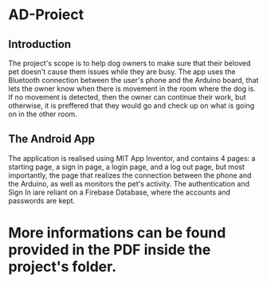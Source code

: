 # AD-Proiect

## Introduction
The project's scope is to help dog owners to make sure that their beloved pet doesn't cause them issues while they are busy. The app uses the Bluetooth connection between the user's phone and the Arduino board, that lets the owner know when there is movement in the room where the dog is. If no movement is detected, then the owner can continue their work, but otherwise, it is preffered that they would go and check up on what is going on in the other room.  

## The Android App
The application is realised using MIT App Inventor, and contains 4 pages: a starting page, a sign in page, a login page, and a log out page, but most importantly, the page that realizes the connection between the phone and the Arduino, as well as monitors the pet's activity. The authentication and Sign In iare reliant on a Firebase Database, where the accounts and passwords are kept.  

# More informations can be found provided in the PDF inside the project's folder.
